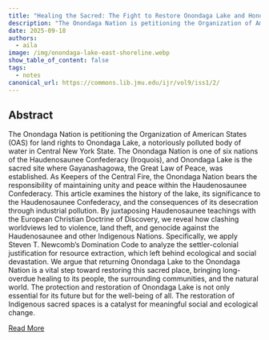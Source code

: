 ```yaml
---
title: "Healing the Sacred: The Fight to Restore Onondaga Lake and Honor Indigenous Land"
description: "The Onondaga Nation is petitioning the Organization of American States (OAS) for land rights to Onondaga Lake, a notoriously polluted body of water in Central New York State."
date: 2025-09-18
authors:
  - aila
image: /img/onondaga-lake-east-shoreline.webp
show_table_of_content: false
tags:
  - notes
canonical_url: https://commons.lib.jmu.edu/ijr/vol9/iss1/2/
---
```

## Abstract
The Onondaga Nation is petitioning the Organization of American States (OAS) for land rights to Onondaga Lake, a notoriously polluted body of water in Central New York State. The Onondaga Nation is one of six nations of the Haudenosaunee Confederacy (Iroquois), and Onondaga Lake is the sacred site where Gayanashagowa, the Great Law of Peace, was established. As Keepers of the Central Fire, the Onondaga Nation bears the responsibility of maintaining unity and peace within the Haudenosaunee Confederacy. This article examines the history of the lake, its significance to the Haudenosaunee Confederacy, and the consequences of its desecration through industrial pollution. By juxtaposing Haudenosaunee teachings with the European Christian Doctrine of Discovery, we reveal how clashing worldviews led to violence, land theft, and genocide against the Haudenosaunee and other Indigenous Nations. Specifically, we apply Steven T. Newcomb’s Domination Code to analyze the settler-colonial justification for resource extraction, which left behind ecological and social devastation. We argue that returning Onondaga Lake to the Onondaga Nation is a vital step toward restoring this sacred place, bringing long-overdue healing to its people, the surrounding communities, and the natural world. The protection and restoration of Onondaga Lake is not only essential for its future but for the well-being of all. The restoration of Indigenous sacred spaces is a catalyst for meaningful social and ecological change.

[Read More](https://commons.lib.jmu.edu/ijr/vol9/iss1/2/)